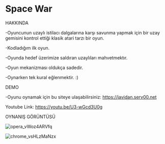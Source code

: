 # Space War

HAKKINDA

-Oyuncunun uzaylı istilacı dalgalarına karşı savunma yapmak için bir uzay gemisini kontrol ettiği klasik atari tarzı bir oyun.

-Kodladığım ilk oyun.



-Oyunda hedef üzerimize saldıran uzaylıları mahvetmektır.

-Oyun mekanizması oldukça sadedir.

-Oynarken tek kural eğlenmektir. :)


DEMO

-Oyunu oynamak için bu siteye ulaşabilirsiniz: https://javidan.serv00.net

Youtube Link: https://youtu.be/U3-wGcd3U0g

OYNANIŞ GÖRÜNTÜSÜ 

![opera_vWoz4ARVfq](https://github.com/Javidaann/First-JS-Game-Project/assets/163294643/4f3c287e-b86b-402d-8bb7-c9697bfcc5c0)



![chrome_vsHLzMaNzx](https://github.com/Javidaann/First-JS-Game-Project/assets/163294643/42c0ffd3-d765-48b0-a1a0-289362997cb6)
